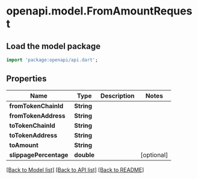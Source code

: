# openapi.model.FromAmountRequest

## Load the model package
```dart
import 'package:openapi/api.dart';
```

## Properties
Name | Type | Description | Notes
------------ | ------------- | ------------- | -------------
**fromTokenChainId** | **String** |  | 
**fromTokenAddress** | **String** |  | 
**toTokenChainId** | **String** |  | 
**toTokenAddress** | **String** |  | 
**toAmount** | **String** |  | 
**slippagePercentage** | **double** |  | [optional] 

[[Back to Model list]](../README.md#documentation-for-models) [[Back to API list]](../README.md#documentation-for-api-endpoints) [[Back to README]](../README.md)


